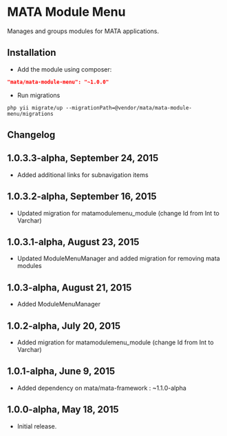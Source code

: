 MATA Module Menu
==========================================

Manages and groups modules for MATA applications.

Installation
------------

- Add the module using composer:

```json
"mata/mata-module-menu": "~1.0.0"
```

-  Run migrations
```
php yii migrate/up --migrationPath=@vendor/mata/mata-module-menu/migrations
```


Changelog
---------

## 1.0.3.3-alpha, September 24, 2015

- Added additional links for subnavigation items

## 1.0.3.2-alpha, September 16, 2015

- Updated migration for matamodulemenu_module (change Id from Int to Varchar)

## 1.0.3.1-alpha, August 23, 2015

- Updated ModuleMenuManager and added migration for removing mata modules

## 1.0.3-alpha, August 21, 2015

- Added ModuleMenuManager

## 1.0.2-alpha, July 20, 2015

- Added migration for matamodulemenu_module (change Id from Int to Varchar)

## 1.0.1-alpha, June 9, 2015

- Added dependency on mata/mata-framework : ~1.1.0-alpha

## 1.0.0-alpha, May 18, 2015

- Initial release.

